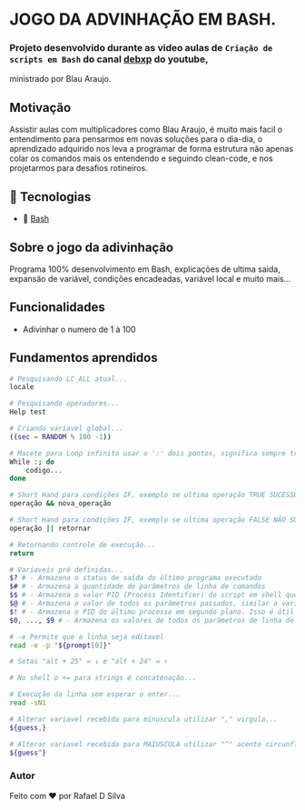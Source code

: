 # JOGO DA ADVINHAÇÃO EM BASH.

### Projeto desenvolvido durante as video aulas de `Criação de scripts em Bash` do canal [debxp](https://www.youtube.com/channel/UC8EGrwe_DXSzrCQclf_pv9g) do youtube,
ministrado por Blau Araujo.

## Motivação
Assistir aulas com multiplicadores como Blau Araujo, é muito mais facil o entendimento para pensarmos em novas soluções para o dia-dia,
o aprendizado adquirido nos leva a programar de forma estrutura não apenas colar os comandos mais os entendendo e seguindo clean-code, 
e nos projetarmos para desafios rotineiros.

## 🚀 Tecnologias
- 🔗 [Bash](https://www.gnu.org/software/bash/)

## Sobre o jogo da adivinhação
Programa 100% desenvolvimento em Bash, explicações de ultima saida, expansão de variável, condições encadeadas, variável local e muito mais...


## Funcionalidades
- Adivinhar o numero de 1 à 100

## Fundamentos aprendidos
```bash
# Pesquisando LC_ALL atual...
locale

# Pesquisando operadores...
Help test 

# Criando variavel global...
((sec = RANDOM % 100 -1))

# Macete para Loop infinito usar o ':' dois pontos, significa sempre true...
While :; do
    codigo...
done

# Short Hand para condições IF, exemplo se ultima operação TRUE SUCESSO...
operação && nova_operação

# Short Hand para condições IF, exemplo se ultima operação FALSE NÃO SUCESSO...
operação || retornar

# Retornando controle de execução...
return

# Variaveis pré definidas...
$? # - Armazena o status de saída do último programa executado
$# # - Armazena a quantidade de parâmetros de linha de comandos
$$ # - Armazena o valor PID (Process Identifier) do script em shell que estiver em execução
$@ # - Armazena o valor de todos os parâmetros passados, similar a variável argv presente nas linguagens de programação C e C++
$! # - Armazena o PID do último processo em segundo plano. Isso é útil para acompanhar o processo à medida que o trabalho é realizado
$0, ..., $9 # - Armazena os valores de todos os parâmetros de linha de comando separadamente

# -e Permite que a linha seja editavel
read -e -p "${prompt[0]}"

# Setas "alt + 25" = ↓ e "alt + 24" = ↑

# No shell o += para strings é concatenação...

# Execução da linha sem esperar o enter...
read -sN1

# Alterar variavel recebida para minuscula utilizar "," virgula...
${guess,}

# Alterar variavel recebida para MAIUSCULA utilizar "^" acento circunflexo...
${guess^}
```

### Autor
Feito com ❤️ por Rafael D Silva